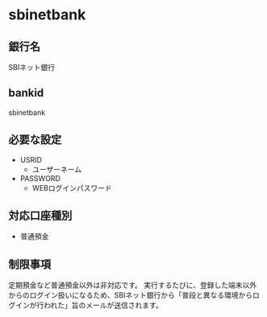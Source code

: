 # sbinetbank

## 銀行名

SBIネット銀行

## bankid

sbinetbank

## 必要な設定

* USRID
  * ユーザーネーム
* PASSWORD
  * WEBログインパスワード

## 対応口座種別

* 普通預金

## 制限事項

定期預金など普通預金以外は非対応です。
実行するたびに、登録した端末以外からのログイン扱いになるため、SBIネット銀行から「普段と異なる環境からログインが行われた」旨のメールが送信されます。
